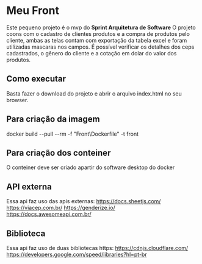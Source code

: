 # Meu Front

Este pequeno projeto é o mvp do **Sprint Arquitetura de Software**
O projeto coons com o cadastro de clientes produtos e a compra de produtos pelo cliente, ambas as telas contam com exportação da tabela excel e foram utilizadas mascaras nos campos. É possível verificar os detalhes dos ceps cadastrados, o gênero do cliente e a cotação em dolar do valor dos produtos. 

## Como executar

Basta fazer o download do projeto e abrir o arquivo index.html no seu browser.

## Para criação da imagem

docker build --pull --rm -f "Front\Dockerfile" -t front

## Para criação dos conteiner

O conteiner deve ser criado apartir do software desktop do docker

## API externa

Essa api faz uso das apis externas:
https://docs.sheetjs.com/
https://viacep.com.br/
https://genderize.io/
https://docs.awesomeapi.com.br/

## Biblioteca

Essa api faz uso de duas bibliotecas https:
https://cdnjs.cloudflare.com/
https://developers.google.com/speed/libraries?hl=pt-br
